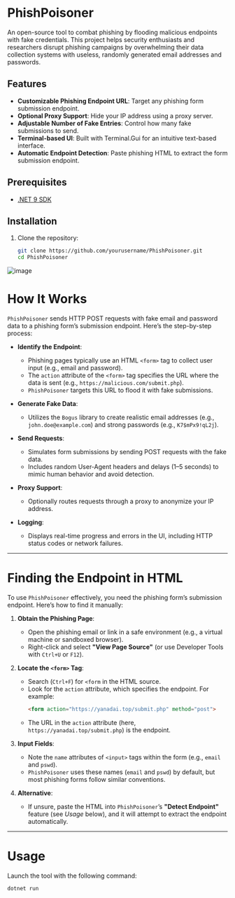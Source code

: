 # PhishPoisoner

An open-source tool to combat phishing by flooding malicious endpoints with fake credentials. This project helps security enthusiasts and researchers disrupt phishing campaigns by overwhelming their data collection systems with useless, randomly generated email addresses and passwords.

## Features
- **Customizable Phishing Endpoint URL**: Target any phishing form submission endpoint.
- **Optional Proxy Support**: Hide your IP address using a proxy server.
- **Adjustable Number of Fake Entries**: Control how many fake submissions to send.
- **Terminal-based UI**: Built with Terminal.Gui for an intuitive text-based interface.
- **Automatic Endpoint Detection**: Paste phishing HTML to extract the form submission endpoint.

## Prerequisites
- [.NET 9 SDK](https://dotnet.microsoft.com/download/dotnet/9.0)

## Installation
1. Clone the repository:
   ```bash
   git clone https://github.com/yourusername/PhishPoisoner.git
   cd PhishPoisoner

![image](https://github.com/user-attachments/assets/9a691dfe-6db2-476e-b0cf-799d876ff390)


# How It Works

`PhishPoisoner` sends HTTP POST requests with fake email and password data to a phishing form’s submission endpoint. Here’s the step-by-step process:

- **Identify the Endpoint**:
  - Phishing pages typically use an HTML `<form>` tag to collect user input (e.g., email and password).
  - The `action` attribute of the `<form>` tag specifies the URL where the data is sent (e.g., `https://malicious.com/submit.php`).
  - `PhishPoisoner` targets this URL to flood it with fake submissions.

- **Generate Fake Data**:
  - Utilizes the `Bogus` library to create realistic email addresses (e.g., `john.doe@example.com`) and strong passwords (e.g., `K7$mPx9!qL2j`).

- **Send Requests**:
  - Simulates form submissions by sending POST requests with the fake data.
  - Includes random User-Agent headers and delays (1–5 seconds) to mimic human behavior and avoid detection.

- **Proxy Support**:
  - Optionally routes requests through a proxy to anonymize your IP address.

- **Logging**:
  - Displays real-time progress and errors in the UI, including HTTP status codes or network failures.

---

# Finding the Endpoint in HTML

To use `PhishPoisoner` effectively, you need the phishing form’s submission endpoint. Here’s how to find it manually:

1. **Obtain the Phishing Page**:
   - Open the phishing email or link in a safe environment (e.g., a virtual machine or sandboxed browser).
   - Right-click and select **"View Page Source"** (or use Developer Tools with `Ctrl+U` or `F12`).

2. **Locate the `<form>` Tag**:
   - Search (`Ctrl+F`) for `<form` in the HTML source.
   - Look for the `action` attribute, which specifies the endpoint. For example:
     ```html
     <form action="https://yanadai.top/submit.php" method="post">
     ```
   - The URL in the `action` attribute (here, `https://yanadai.top/submit.php`) is the endpoint.

3. **Input Fields**:
   - Note the `name` attributes of `<input>` tags within the form (e.g., `email` and `pswd`).
   - `PhishPoisoner` uses these names (`email` and `pswd`) by default, but most phishing forms follow similar conventions.

4. **Alternative**:
   - If unsure, paste the HTML into `PhishPoisoner`’s **"Detect Endpoint"** feature (see *Usage* below), and it will attempt to extract the endpoint automatically.

---

# Usage

Launch the tool with the following command:

```bash
dotnet run
